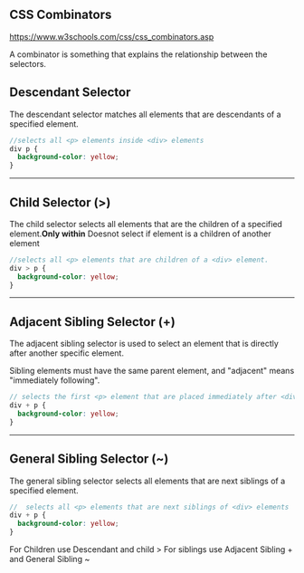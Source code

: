 ## **CSS Combinators**
https://www.w3schools.com/css/css_combinators.asp

A combinator is something that explains the relationship between the selectors.

## Descendant Selector

The descendant selector matches all elements that are descendants of a specified element.

```scss
//selects all <p> elements inside <div> elements
div p {
  background-color: yellow;
}
```
---
## Child Selector (>)
The child selector selects all elements that are the children of a specified element.**Only within**
Doesnot select if element is a children of another element

```scss
//selects all <p> elements that are children of a <div> element. 
div > p {
  background-color: yellow;
}
```
---
## Adjacent Sibling Selector (+)
The adjacent sibling selector is used to select an element that is directly after another specific element.

Sibling elements must have the same parent element, and "adjacent" means "immediately following".


```scss
// selects the first <p> element that are placed immediately after <div> elements
div + p {
  background-color: yellow;
}
```
---
## General Sibling Selector (~)
The general sibling selector selects all elements that are next siblings of a specified element.

```scss
//  selects all <p> elements that are next siblings of <div> elements
div + p {
  background-color: yellow;
}
```

For Children use Descendant and child >
For siblings use Adjacent Sibling + and  General Sibling ~

